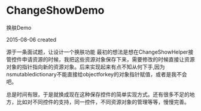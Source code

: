 # ChangeShowDemo
换肤Demo

2015-08-06 created

源于一条面试题，让设计一个换肤功能
最初的想法是想在ChangeShowHelper接管控件申请资源的时候，我把这些资源对象保存下来，需要修改的时候直接让资源对象的指针指向新的资源对象。后来实现起来有点不知从何下手,因为nsmutabledictionary不能直接给objectforkey的对象指针赋值，或者是我不会吧。

总是时间有限，于是就换成现在这种保存控件的简单实现方式。还有很多不足的地方，比如对不同控件的支持，同一控件，不同资源对象的管理等等，慢慢完善。


